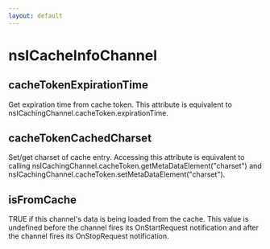 ```yaml
---
layout: default
---
```


# nsICacheInfoChannel #

## cacheTokenExpirationTime ##

Get expiration time from cache token. This attribute is equivalent to
nsICachingChannel.cacheToken.expirationTime.


## cacheTokenCachedCharset ##

Set/get charset of cache entry. Accessing this attribute is equivalent to
calling nsICachingChannel.cacheToken.getMetaDataElement("charset") and
nsICachingChannel.cacheToken.setMetaDataElement("charset").


## isFromCache ##

TRUE if this channel's data is being loaded from the cache.  This value
is undefined before the channel fires its OnStartRequest notification
and after the channel fires its OnStopRequest notification.

